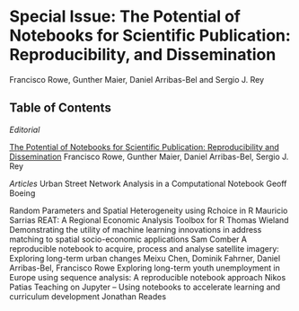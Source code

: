 # Special Issue: The Potential of Notebooks for Scientific Publication: Reproducibility, and Dissemination

Francisco Rowe, Gunther Maier, Daniel Arribas-Bel and Sergio J. Rey

## Table of Contents

*Editorial*

[The Potential of Notebooks for Scientific Publication: Reproducibility and Dissemination](https://doi.org/10.18335/region.v7i3.357)
Francisco Rowe, Gunther Maier, Daniel Arribas-Bel, Sergio J. Rey

*Articles*
Urban Street Network Analysis in a Computational Notebook
Geoff Boeing

Random Parameters and Spatial Heterogeneity using Rchoice in R
Mauricio Sarrias
REAT: A Regional Economic Analysis Toolbox for R
Thomas Wieland
Demonstrating the utility of machine learning innovations in address matching to spatial
socio-economic applications
Sam Comber
A reproducible notebook to acquire, process and analyse satellite imagery: Exploring
long-term urban changes
Meixu Chen, Dominik Fahrner, Daniel Arribas-Bel, Francisco Rowe
Exploring long-term youth unemployment in Europe using sequence analysis: A
reproducible notebook approach
Nikos Patias
Teaching on Jupyter – Using notebooks to accelerate learning and curriculum
development
Jonathan Reades

